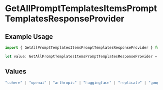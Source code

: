 # GetAllPromptTemplatesItemsPromptTemplatesResponseProvider

## Example Usage

```typescript
import { GetAllPromptTemplatesItemsPromptTemplatesResponseProvider } from "@orq-ai/node/models/operations";

let value: GetAllPromptTemplatesItemsPromptTemplatesResponseProvider = "cohere";
```

## Values

```typescript
"cohere" | "openai" | "anthropic" | "huggingface" | "replicate" | "google" | "google-ai" | "azure" | "aws" | "anyscale" | "perplexity" | "groq" | "fal" | "leonardoai" | "nvidia" | "jina" | "togetherai" | "elevenlabs"
```